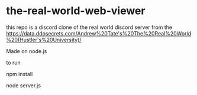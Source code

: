 # the-real-world-web-viewer
this repo is a discord clone of the real world discord server from the https://data.ddosecrets.com/Andrew%20Tate's%20The%20Real%20World%20(Hustler's%20University)/

Made on node.js

to run

npm install

node server.js
